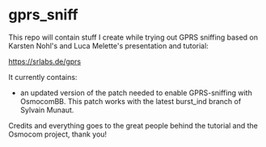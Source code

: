 gprs_sniff
==========

This repo will contain stuff I create while trying out GPRS sniffing based on Karsten Nohl's and Luca Melette's
presentation and tutorial:

https://srlabs.de/gprs

It currently contains:
- an updated version of the patch needed to enable GPRS-sniffing with OsmocomBB. This patch works with the latest burst_ind branch of Sylvain Munaut.


Credits and everything goes to the great people behind the tutorial and the Osmocom project, thank you!
